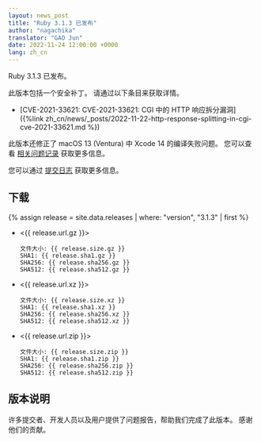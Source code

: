 ```yaml
---
layout: news_post
title: "Ruby 3.1.3 已发布"
author: "nagachika"
translator: "GAO Jun"
date: 2022-11-24 12:00:00 +0000
lang: zh_cn
---
```


Ruby 3.1.3 已发布。

此版本包括一个安全补丁。
请通过以下条目来获取详情。

* [CVE-2021-33621: CVE-2021-33621: CGI 中的 HTTP 响应拆分漏洞]({%link zh_cn/news/_posts/2022-11-22-http-response-splitting-in-cgi-cve-2021-33621.md %})

此版本还修正了 macOS 13 (Ventura) 中 Xcode 14 的编译失败问题。
您可以查看 [相关问题记录](https://bugs.ruby-lang.org/issues/18912) 获取更多信息。

您可以通过 [提交日志](https://github.com/ruby/ruby/compare/v3_1_2...v3_1_3) 获取更多信息。

## 下载

{% assign release = site.data.releases | where: "version", "3.1.3" | first %}

* <{{ release.url.gz }}>

      文件大小: {{ release.size.gz }}
      SHA1: {{ release.sha1.gz }}
      SHA256: {{ release.sha256.gz }}
      SHA512: {{ release.sha512.gz }}

* <{{ release.url.xz }}>

      文件大小: {{ release.size.xz }}
      SHA1: {{ release.sha1.xz }}
      SHA256: {{ release.sha256.xz }}
      SHA512: {{ release.sha512.xz }}

* <{{ release.url.zip }}>

      文件大小: {{ release.size.zip }}
      SHA1: {{ release.sha1.zip }}
      SHA256: {{ release.sha256.zip }}
      SHA512: {{ release.sha512.zip }}

## 版本说明

许多提交者、开发人员以及用户提供了问题报告，帮助我们完成了此版本。
感谢他们的贡献。
